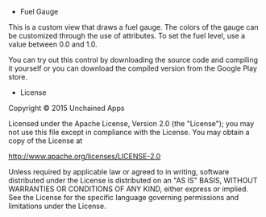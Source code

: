 * Fuel Gauge

This is a custom view that draws a fuel gauge.  The colors of the gauge can be customized
through the use of attributes.  To set the fuel level, use a value between 0.0 and 1.0.

You can try out this control by downloading the source code and compiling it yourself or
you can download the compiled version from the Google Play store.

* License

Copyright © 2015 Unchained Apps

Licensed under the Apache License, Version 2.0 (the "License");
you may not use this file except in compliance with the License.
You may obtain a copy of the License at

   http://www.apache.org/licenses/LICENSE-2.0

Unless required by applicable law or agreed to in writing, software
distributed under the License is distributed on an "AS IS" BASIS,
WITHOUT WARRANTIES OR CONDITIONS OF ANY KIND, either express or implied.
See the License for the specific language governing permissions and
limitations under the License.